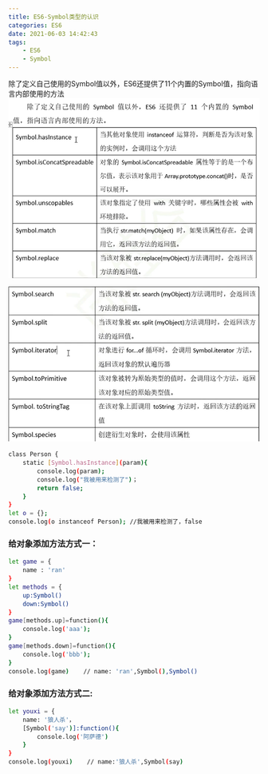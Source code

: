 ```yaml
---
title: ES6-Symbol类型的认识
categories: ES6
date: 2021-06-03 14:42:43
tags: 
    - ES6 
    - Symbol
---
```

除了定义自己使用的Symbol值以外，ES6还提供了11个内置的Symbol值，指向语言内部使用的方法
![alt](./ES6-Symbol%E7%9A%84%E5%BA%94%E7%94%A8/%E5%BE%AE%E4%BF%A1%E5%9B%BE%E7%89%87_20210605110724.png)
<!-- more -->
![alt](./ES6-Symbol%E7%9A%84%E5%BA%94%E7%94%A8/%E5%BE%AE%E4%BF%A1%E5%9B%BE%E7%89%87_20210605110750.png)

```bash
class Person {
    static [Symbol.hasInstance](param){
        console.log(param);
        console.log("我被用来检测了")；
        return false;
    }
}
let o = {};
console.log(o instanceof Person); //我被用来检测了，false
```

### 给对象添加方法方式一：
```bash
let game = {
    name : 'ran'
}
let methods = {
    up:Symbol()
    down:Symbol()
}
game[methods.up]=function(){
    console.log('aaa');
}
game[methods.down]=function(){
    console.log('bbb');
}
console.log(game)    // name: 'ran',Symbol(),Symbol()
```

### 给对象添加方法方式二:
```bash
let youxi = {
    name: '狼人杀'，
    [Symbol('say')]:function(){
        console.log('阿萨德')
    }
}
console.log(youxi)    // name:'狼人杀',Symbol(say)
```
